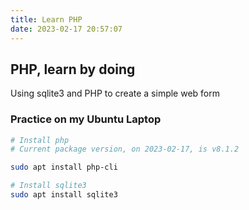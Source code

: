```yaml
---
title: Learn PHP
date: 2023-02-17 20:57:07
---
```


## PHP, learn by doing

Using sqlite3 and PHP to create a simple web form

### Practice on my Ubuntu Laptop

```bash
# Install php
# Current package version, on 2023-02-17, is v8.1.2

sudo apt install php-cli

# Install sqlite3
sudo apt install sqlite3
```

